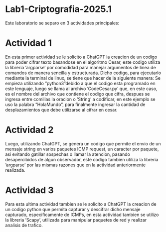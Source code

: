 # Lab1-Criptografia-2025.1

Este laboratorio se separo en 3 actividades principales:

#  Actividad 1

En esta primer actividad se le solicito a ChatGPT la creacion de un codigo para poder
cifrar texto basandose en el algoritmo Cesar, este codigo utiliza la libreria ’argparse’ por
comodidad para manejar argumentos de linea de comandos de manera sencilla y estructurada.
Dicho codigo, para ejecutarlo mediante la terminal de linux, se tiene que hacer de la
siguiente manera:
Se empieza utilizando ”python3”debido a que el codigo esta programado en este lenguaje, luego se llama al archivo ’CodeCesar.py’ que, en este caso, es el nombre del archivo que
contiene el codigo que cifra, despues se ingresa entre comillas la oracion o ’String’ a codificar, en este ejemplo se uso la palabra ”HolaMundo”, para finalmente ingresar la cantidad de
desplazamientos que debe utilizarse al cifrar en cesar.

# Actividad 2

Luego, utilizando ChatGPT, se genera un codigo que permite el envio de un mensaje string
en varios paquetes ICMP request, un caracter por paquete, asi evitando gatillar sospechas o
llamar la atencion, pasando desapercibidos de algun observador, este codigo tambien utiliza
la libreria ’argparse’ por las mismas razones que en la actividad anteriormente realizada.

# Actividad 3

Para esta ultima actividad tambien se le solicito a ChatGPT la creacion de un codigo
python que permita capturar y descifrar dicho mensaje capturado, especificamente de ICMPs, en esta actividad tambien se utilizo
la libreria ’Scapy’, utilizada para manipular paquetes de red y realizar analisis de trafico.
